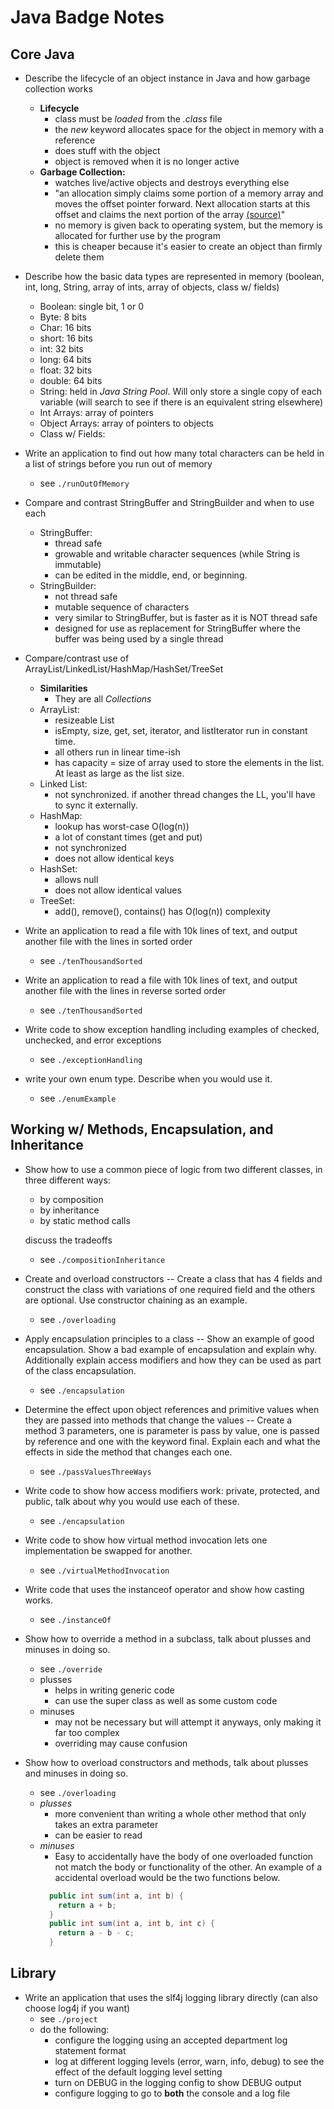 # Java Badge Notes

## Core Java

* Describe the lifecycle of an object instance in Java and how garbage collection works
    * **Lifecycle**
        * class must be *loaded* from the *.class* file
        * the *new* keyword allocates space for the object in memory with a reference
        * does stuff with the object
        * object is removed when it is no longer active
    * **Garbage Collection:**
        * watches live/active objects and destroys everything else
        * "an allocation simply claims some portion of a memory array and moves the offset pointer forward. Next allocation starts at this offset and claims the next portion of the array [(source)](https://www.dynatrace.com/resources/ebooks/javabook/how-garbage-collection-works/)"
        * no memory is given back to operating system, but the memory is allocated for further use by the program
        * this is cheaper because it's easier to create an object than firmly delete them
    
* Describe how the basic data types are represented in memory (boolean, int, long, String, array of ints, array of objects, class w/ fields)
    * Boolean: single bit, 1 or 0
    * Byte: 8 bits
    * Char: 16 bits
    * short: 16 bits
    * int: 32 bits
    * long: 64 bits
    * float: 32 bits
    * double: 64 bits
    * String: held in *Java String Pool*. Will only store a single copy of each variable (will search to see if there is an equivalent string elsewhere)
    * Int Arrays: array of pointers
    * Object Arrays: array of pointers to objects
    * Class w/ Fields:

* Write an application to find out how many total characters can be held in a list of strings before you run out of memory
    * see `./runOutOfMemory`

* Compare and contrast StringBuffer and StringBuilder and when to use each
    * StringBuffer: 
        * thread safe
        * growable and writable character sequences (while String is immutable)
        * can be edited in the middle, end, or beginning.
    * StringBuilder:
        * not thread safe
        * mutable sequence of characters
        * very similar to StringBuffer, but is faster as it is NOT thread safe
        * designed for use as replacement for StringBuffer where the buffer was being used by a single thread


* Compare/contrast use of ArrayList/LinkedList/HashMap/HashSet/TreeSet
    * **Similarities**
        * They are all *Collections*
    * ArrayList:
        * resizeable List
        * isEmpty, size, get, set, iterator, and listIterator run in constant time.
        * all others run in linear time-ish
        * has capacity = size of array used to store the elements in the list. At least as large as the list size.
    * Linked List:
        * not synchronized. if another thread changes the LL, you'll have to sync it externally.
    * HashMap:
        * lookup has worst-case O(log(n))
        * a lot of constant times (get and put)
        * not synchronized
        * does not allow identical keys
    * HashSet:
        * allows null
        * does not allow identical values
    * TreeSet:
        * add(), remove(), contains() has O(log(n)) complexity
    

* Write an application to read a file with 10k lines of text, and output another file with the lines in sorted order
    * see `./tenThousandSorted`

* Write an application to read a file with 10k lines of text, and output another file with the lines in reverse sorted order
    * see `./tenThousandSorted`

* Write code to show exception handling including examples of checked, unchecked, and error exceptions
    * see `./exceptionHandling`

* write your own enum type. Describe when you would use it.
    * see `./enumExample`

## Working w/ Methods, Encapsulation, and Inheritance

* Show how to use a common piece of logic from two different classes, in three different ways:
    * by composition
    * by inheritance
    * by static method calls

    discuss the tradeoffs 
    * see `./compositionInheritance`

*   Create and overload constructors -- Create a class that has 4 fields and construct the class with variations of one required field and the others are optional.  Use constructor chaining as an example. 
    * see `./overloading`

*   Apply encapsulation principles to a class -- Show an example of good encapsulation.  Show a bad example of encapsulation and explain why.  Additionally explain access modifiers and how they can be used as part of the class encapsulation.  
    * see `./encapsulation`

*   Determine the effect upon object references and primitive values when they are passed into methods that change the values -- Create a method 3 parameters, one is parameter is pass by value, one is passed by reference and one with the keyword final.  Explain each and what the effects in side the method that changes each one.  
    * see `./passValuesThreeWays`

*   Write code to show how access modifiers work: private, protected, and public, talk about why you would use each of these.  
    * see `./encapsulation`

*   Write code to show how virtual method invocation lets one implementation be swapped for another.  
    * see `./virtualMethodInvocation`

*   Write code that uses the instanceof operator and show how casting works.  
    * see `./instanceOf`

* Show how to override a method in a subclass, talk about plusses and minuses in doing so.
    * see `./override`
    * plusses
        * helps in writing generic code
        * can use the super class as well as some custom code
    * minuses
        * may not be necessary but will attempt it anyways, only making it far too complex
        * overriding may cause confusion

* Show how to overload constructors and methods, talk about plusses and minuses in doing so.
    * see `./overloading`
    * *plusses*
        * more convenient than writing a whole other method that only takes
        an extra parameter
        * can be easier to read
    * *minuses* 
        * Easy to accidentally have the body of one overloaded function not match the body
        or functionality of the other. An example of a accidental overload would be
        the two functions below. 
        ```java
          public int sum(int a, int b) {
            return a + b;
          }
          public int sum(int a, int b, int c) {
            return a - b - c;
          }
        ```

## Library

* Write an application that uses the slf4j logging library directly (can also choose log4j if you want)
    * see `./project`
    * do the following:
        * configure the logging using an accepted department log statement format
        * log at different logging levels (error, warn, info, debug) to see the effect of the default logging level setting
        * turn on DEBUG in the logging config to show DEBUG output
        * configure logging to go to **both** the console and a log file
